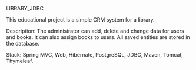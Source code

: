 LIBRARY_JDBC 

This educational project is a simple CRM system for a library.

Description: The administrator can add, delete and change data for users and books. 
It can also assign books to users. All saved entities are stored in the database.

Stack: Spring MVC, Web, Hibernate, PostgreSQL, JDBC, Maven, Tomcat, Thymeleaf.
